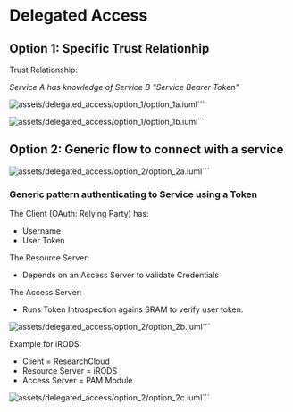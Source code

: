 
# Delegated Access

## Option 1: Specific Trust Relationhip

Trust Relationship:

_Service A has knowledge of Service B "Service Bearer Token"_


![assets/delegated_access/option_1/option_1a.iuml](https://www.plantuml.com/plantuml/proxy?cache=no&src=https://raw.github.com/HarryKodden/SRAM-Token-Service/main/assets/delegated_access/option_1/option_1a.iuml)```


![assets/delegated_access/option_1/option_1b.iuml](https://www.plantuml.com/plantuml/proxy?cache=no&src=https://raw.github.com/HarryKodden/SRAM-Token-Service/main/assets/delegated_access/option_1/option_1b.iuml)```

## Option 2: Generic flow to connect with a service


![assets/delegated_access/option_2/option_2a.iuml](https://www.plantuml.com/plantuml/proxy?cache=no&src=https://raw.github.com/HarryKodden/SRAM-Token-Service/main/assets/delegated_access/option_2/option_2a.iuml)```

### Generic pattern authenticating to Service using a Token

The Client (OAuth: Relying Party) has:

* Username
* User Token

The Resource Server:

* Depends on an Access Server to validate Credentials

The Access Server:

* Runs Token Introspection agains SRAM to verify user token.


![assets/delegated_access/option_2/option_2b.iuml](https://www.plantuml.com/plantuml/proxy?cache=no&src=https://raw.github.com/HarryKodden/SRAM-Token-Service/main/assets/delegated_access/option_2/option_2b.iuml)```

Example for iRODS:

* Client = ResearchCloud
* Resource Server = iRODS
* Access Server = PAM Module


![assets/delegated_access/option_2/option_2c.iuml](https://www.plantuml.com/plantuml/proxy?cache=no&src=https://raw.github.com/HarryKodden/SRAM-Token-Service/main/assets/delegated_access/option_2/option_2c.iuml)```
